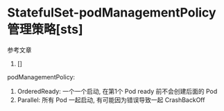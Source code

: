 # StatefulSet-podManagementPolicy 管理策略[sts]

参考文章

1. []

podManagementPolicy:

1. OrderedReady: 一个一个启动, 在第1个 Pod ready 前不会创建后面的 Pod
2. Parallel: 所有 Pod 一起启动, 有可能因为错误导致一起 CrashBackOff

